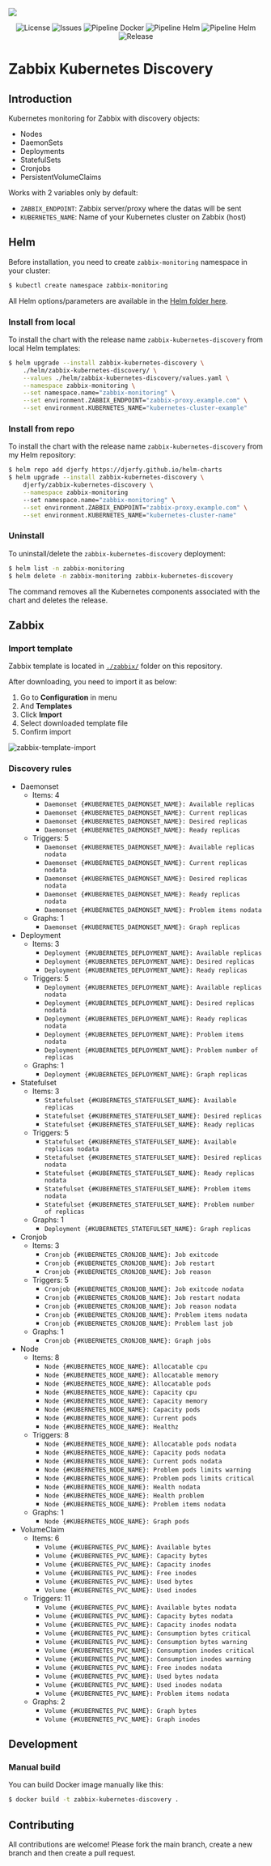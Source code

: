 ![](.github/assets/zabbix-kubernetes-discovery.png)

<p align="center">
  <a style="text-decoration:none" href="https://github.com/djerfy/zabbix-kubernetes-discovery/blob/main/LICENSE.md">
    <img alt="License" src="https://img.shields.io/github/license/djerfy/zabbix-kubernetes-discovery?logo=github&color=0&label=License&style=flat-square">
  </a>
  <a style="text-decoration:none" href="https://github.com/djerfy/zabbix-kubernetes-discovery/issues">
    <img alt="Issues" src="https://img.shields.io/github/issues/djerfy/zabbix-kubernetes-discovery?logo=github&color=0&label=Issues&style=flat-square">
  </a>
  <a style="text-decoration:none" href="https://github.com/djerfy/zabbix-kubernetes-discovery/actions/workflows/docker-main.yml">
    <img alt="Pipeline Docker" src="https://img.shields.io/github/workflow/status/djerfy/zabbix-kubernetes-discovery/Build%20and%20publish%20(main)?logo=github&color=0&label=Pipeline%20Docker&style=flat-square">
  </a>
  <a style="text-decoration:none" href="https://github.com/djerfy/zabbix-kubernetes-discovery/actions/workflows/helm.yml">
    <img alt="Pipeline Helm" src="https://img.shields.io/github/workflow/status/djerfy/zabbix-kubernetes-discovery/Helm%20Release?logo=github&color=0&label=Pipeline%20Helm&style=flat-square">
  </a>
  <a style="text-decoration:none" href="https://github.com/djerfy/zabbix-kubernetes-discovery/actions/workflows/trivy-scan-code.yml">
    <img alt="Pipeline Helm" src="https://img.shields.io/github/workflow/status/djerfy/zabbix-kubernetes-discovery/Trivy?logo=github&color=0&label=Trivy%20Scan&style=flat-square">
  </a>
  <a style="text-decoration:none" href="https://github.com/djerfy/zabbix-kubernetes-discovery/releases/tag/v1.4.3">
    <img alt="Release" src="https://img.shields.io/github/v/release/djerfy/zabbix-kubernetes-discovery?logo=github&color=0&label=Release&style=flat-square">
  </a>
</p>

# Zabbix Kubernetes Discovery

## Introduction

Kubernetes monitoring for Zabbix with discovery objects:

* Nodes
* DaemonSets
* Deployments
* StatefulSets
* Cronjobs
* PersistentVolumeClaims

Works with 2 variables only by default:

* `ZABBIX_ENDPOINT`: Zabbix server/proxy where the datas will be sent
* `KUBERNETES_NAME`: Name of your Kubernetes cluster on Zabbix (host)

## Helm

Before installation, you need to create `zabbix-monitoring` namespace in your cluster:

```bash
$ kubectl create namespace zabbix-monitoring
```

All Helm options/parameters are available in the [Helm folder here](./helm/).

### Install from local

To install the chart with the release name `zabbix-kubernetes-discovery` from local Helm templates:

```bash
$ helm upgrade --install zabbix-kubernetes-discovery \
    ./helm/zabbix-kubernetes-discovery/ \
    --values ./helm/zabbix-kubernetes-discovery/values.yaml \
    --namespace zabbix-monitoring \
    --set namespace.name="zabbix-monitoring" \
    --set environment.ZABBIX_ENDPOINT="zabbix-proxy.example.com" \
    --set environment.KUBERNETES_NAME="kubernetes-cluster-example"
```

### Install from repo

To install the chart with the release name `zabbix-kubernetes-discovery` from my Helm repository:

```bash
$ helm repo add djerfy https://djerfy.github.io/helm-charts
$ helm upgrade --install zabbix-kubernetes-discovery \
    djerfy/zabbix-kubernetes-discovery \
    --namespace zabbix-monitoring
    --set namespace.name="zabbix-monitoring" \
    --set environment.ZABBIX_ENDPOINT="zabbix-proxy.example.com" \
    --set environment.KUBERNETES_NAME="kubernetes-cluster-name"
```

### Uninstall

To uninstall/delete the `zabbix-kubernetes-discovery` deployment:

```bash
$ helm list -n zabbix-monitoring
$ helm delete -n zabbix-monitoring zabbix-kubernetes-discovery
```

The command removes all the Kubernetes components associated with the chart and deletes the release.

## Zabbix

### Import template

Zabbix template is located in [`./zabbix/`](./zabbix/) folder on this repository.

After downloading, you need to import it as below:

1. Go to **Configuration** in menu
2. And **Templates**
3. Click **Import**
4. Select downloaded template file
5. Confirm import

![zabbix-template-import](.github/assets/zabbix-template-import.png)

### Discovery rules

* Daemonset
  * Items: 4
    * `Daemonset {#KUBERNETES_DAEMONSET_NAME}: Available replicas`
    * `Daemonset {#KUBERNETES_DAEMONSET_NAME}: Current replicas`
    * `Daemonset {#KUBERNETES_DAEMONSET_NAME}: Desired replicas`
    * `Daemonset {#KUBERNETES_DAEMONSET_NAME}: Ready replicas`
  * Triggers: 5
    * `Daemonset {#KUBERNETES_DAEMONSET_NAME}: Available replicas nodata`
    * `Daemonset {#KUBERNETES_DAEMONSET_NAME}: Current replicas nodata`
    * `Daemonset {#KUBERNETES_DAEMONSET_NAME}: Desired replicas nodata`
    * `Daemonset {#KUBERNETES_DAEMONSET_NAME}: Ready replicas nodata`
    * `Daemonset {#KUBERNETES_DAEMONSET_NAME}: Problem items nodata`
  * Graphs: 1
    * `Daemonset {#KUBERNETES_DAEMONSET_NAME}: Graph replicas`
* Deployment
  * Items: 3
    * `Deployment {#KUBERNETES_DEPLOYMENT_NAME}: Available replicas`
    * `Deployment {#KUBERNETES_DEPLOYMENT_NAME}: Desired replicas`
    * `Deployment {#KUBERNETES_DEPLOYMENT_NAME}: Ready replicas`
  * Triggers: 5
    * `Deployment {#KUBERNETES_DEPLOYMENT_NAME}: Available replicas nodata`
    * `Deployment {#KUBERNETES_DEPLOYMENT_NAME}: Desired replicas nodata`
    * `Deployment {#KUBERNETES_DEPLOYMENT_NAME}: Ready replicas nodata`
    * `Deployment {#KUBERNETES_DEPLOYMENT_NAME}: Problem items nodata`
    * `Deployment {#KUBERNETES_DEPLOYMENT_NAME}: Problem number of replicas`
  * Graphs: 1
    * `Deployment {#KUBERNETES_DEPLOYMENT_NAME}: Graph replicas`
* Statefulset
  * Items: 3
    * `Statefulset {#KUBERNETES_STATEFULSET_NAME}: Available replicas`
    * `Statefulset {#KUBERNETES_STATEFULSET_NAME}: Desired replicas`
    * `Statefulset {#KUBERNETES_STATEFULSET_NAME}: Ready replicas`
  * Triggers: 5
    * `Statefulset {#KUBERNETES_STATEFULSET_NAME}: Available replicas nodata`
    * `Stetafulset {#KUBERNETES_STATEFULSET_NAME}: Desired replicas nodata`
    * `Statefulset {#KUBERNETES_STATEFULSET_NAME}: Ready replicas nodata`
    * `Statefulset {#KUBERNETES_STATEFULSET_NAME}: Problem items nodata`
    * `Statefulset {#KUBERNETES_STATEFULSET_NAME}: Problem number of replicas`
  * Graphs: 1
    * `Deployment {#KUBERNETES_STATEFULSET_NAME}: Graph replicas`
* Cronjob
  * Items: 3
    * `Cronjob {#KUBERNETES_CRONJOB_NAME}: Job exitcode`
    * `Cronjob {#KUBERNETES_CRONJOB_NAME}: Job restart`
    * `Cronjob {#KUBERNETES_CRONJOB_NAME}: Job reason`
  * Triggers: 5
    * `Cronjob {#KUBERNETES_CRONJOB_NAME}: Job exitcode nodata`
    * `Cronjob {#KUBERNETES_CRONJOB_NAME}: Job restart nodata`
    * `Cronjob {#KUBERNETES_CRONJOB_NAME}: Job reason nodata`
    * `Cronjob {#KUBERNETES_CRONJOB_NAME}: Problem items nodata`
    * `Cronjob {#KUBERNETES_CRONJOB_NAME}: Problem last job`
  * Graphs: 1
    * `Cronjob {#KUBERNETES_CRONJOB_NAME}: Graph jobs`
* Node
  * Items: 8
    * `Node {#KUBERNETES_NODE_NAME}: Allocatable cpu`
    * `Node {#KUBERNETES_NODE_NAME}: Allocatable memory`
    * `Node {#KUBERNETES_NODE_NAME}: Allocatable pods`
    * `Node {#KUBERNETES_NODE_NAME}: Capacity cpu`
    * `Node {#KUBERNETES_NODE_NAME}: Capacity memory`
    * `Node {#KUBERNETES_NODE_NAME}: Capacity pods`
    * `Node {#KUBERNETES_NODE_NAME}: Current pods`
    * `Node {#KUBERNETES_NODE_NAME}: Healthz`
  * Triggers: 8
    * `Node {#KUBERNETES_NODE_NAME}: Allocatable pods nodata`
    * `Node {#KUBERNETES_NODE_NAME}: Capacity pods nodata`
    * `Node {#KUBERNETES_NODE_NAME}: Current pods nodata`
    * `Node {#KUBERNETES_NODE_NAME}: Problem pods limits warning`
    * `Node {#KUBERNETES_NODE_NAME}: Problem pods limits critical`
    * `Node {#KUBERNETES_NODE_NAME}: Health nodata`
    * `Node {#KUBERNETES_NODE_NAME}: Health problem`
    * `Node {#KUBERNETES_NODE_NAME}: Problem items nodata`
  * Graphs: 1
    * `Node {#KUBERNETES_NODE_NAME}: Graph pods`
* VolumeClaim
  * Items: 6
    * `Volume {#KUBERNETES_PVC_NAME}: Available bytes`
    * `Volume {#KUBERNETES_PVC_NAME}: Capacity bytes`
    * `Volume {#KUBERNETES_PVC_NAME}: Capacity inodes`
    * `Volume {#KUBERNETES_PVC_NAME}: Free inodes`
    * `Volume {#KUBERNETES_PVC_NAME}: Used bytes`
    * `Volume {#KUBERNETES_PVC_NAME}: Used inodes`
  * Triggers: 11
    * `Volume {#KUBERNETES_PVC_NAME}: Available bytes nodata`
    * `Volume {#KUBERNETES_PVC_NAME}: Capacity bytes nodata`
    * `Volume {#KUBERNETES_PVC_NAME}: Capacity inodes nodata`
    * `Volume {#KUBERNETES_PVC_NAME}: Consumption bytes critical`
    * `Volume {#KUBERNETES_PVC_NAME}: Consumption bytes warning`
    * `Volume {#KUBERNETES_PVC_NAME}: Consumption inodes critical`
    * `Volume {#KUBERNETES_PVC_NAME}: Consumption inodes warning`
    * `Volume {#KUBERNETES_PVC_NAME}: Free inodes nodata`
    * `Volume {#KUBERNETES_PVC_NAME}: Used bytes nodata`
    * `Volume {#KUBERNETES_PVC_NAME}: Used inodes nodata`
    * `Volume {#KUBERNETES_PVC_NAME}: Problem items nodata`
  * Graphs: 2
    * `Volume {#KUBERNETES_PVC_NAME}: Graph bytes`
    * `Volume {#KUBERNETES_PVC_NAME}: Graph inodes`

## Development

### Manual build

You can build Docker image manually like this:

```bash
$ docker build -t zabbix-kubernetes-discovery .
```

## Contributing

All contributions are welcome! Please fork the main branch, create a new branch and then create a pull request.
